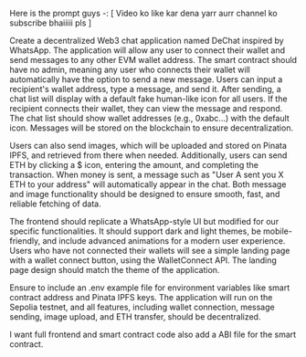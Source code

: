Here is the prompt guys -:  [ Video ko like kar dena yarr aurr channel ko subscribe bhaiiiii pls ]

Create a decentralized Web3 chat application named DeChat inspired by WhatsApp. The application will allow any user to connect their wallet and send messages to any other EVM wallet address. The smart contract should have no admin, meaning any user who connects their wallet will automatically have the option to send a new message. Users can input a recipient's wallet address, type a message, and send it. After sending, a chat list will display with a default fake human-like icon for all users. If the recipient connects their wallet, they can view the message and respond. The chat list should show wallet addresses (e.g., 0xabc...) with the default icon. Messages will be stored on the blockchain to ensure decentralization.

Users can also send images, which will be uploaded and stored on Pinata IPFS, and retrieved from there when needed. Additionally, users can send ETH by clicking a $ icon, entering the amount, and completing the transaction. When money is sent, a message such as "User A sent you X ETH to your address" will automatically appear in the chat. Both message and image functionality should be designed to ensure smooth, fast, and reliable fetching of data.

The frontend should replicate a WhatsApp-style UI but modified for our specific functionalities. It should support dark and light themes, be mobile-friendly, and include advanced animations for a modern user experience. Users who have not connected their wallets will see a simple landing page with a wallet connect button, using the WalletConnect API. The landing page design should match the theme of the application.

Ensure to include an .env example file for environment variables like smart contract address and Pinata IPFS keys. The application will run on the Sepolia testnet, and all features, including wallet connection, message sending, image upload, and ETH transfer, should be decentralized.


I want full frontend and smart contract code also add a ABI file for the smart contract. 
